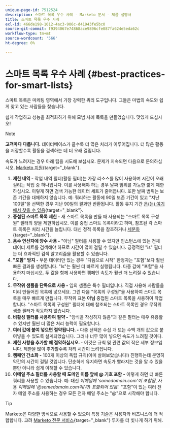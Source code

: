 ```yaml
---
unique-page-id: 7512524
description: 스마트 목록 우수 사례 - Marketo 문서 - 제품 설명서
title: 스마트 목록 우수 사례
exl-id: 466de198-1012-4ac3-906c-d41943fe5bc0
source-git-commit: f9394067e74868ace9896cfe087fa624e5eda62c
workflow-type: tm+mt
source-wordcount: '566'
ht-degree: 0%

---
```


# 스마트 목록 우수 사례 {#best-practices-for-smart-lists}

스마트 목록은 마케팅 영역에서 가장 강력한 쿼리 도구입니다. 그들은 마법의 속도와 쉽게 찾고 있는 사람들을 찾습니다.

쉽게 작업하고 성능을 최적화하기 위해 모범 사례 목록을 만들었습니다. 맛있게 드십시오!

>[!NOTE]
>
>**고객마다 다릅니다.** 데이터베이스가 클수록 더 많은 처리가 이루어집니다. 더 많은 활동을 저장할수록 활동을 검색하는 데 더 오래 걸립니다.
>
>속도가 느려지는 경우 아래 팁을 시도해 보십시오. 문제가 지속되면 다음으로 문의하십시오. [Marketo 지원](https://nation.marketo.com/t5/Support/ct-p/Support){target="_blank"}.

1. **제한 내역 -** 작업 내역 필터(활동 필터)는 가장 리소스를 많이 사용하며 시간이 오래 걸리는 작업 중 하나입니다. 이를 사용해야 하는 경우 날짜 범위를 가능한 짧게 제한하십시오. 이렇게 하면 검색 가능한 데이터 세트가 줄어듭니다. 또한 날짜 범위는 보존 기간을 대체하지 않습니다. 예: 쿼리하는 활동에 90일 보존 기간이 있고 &quot;지난 100일&quot;을 선택한 경우 지난 90일의 결과만 반환됩니다. 활동 유지 기간 [은(는) 여기에서 찾을 수 있음](https://nation.marketo.com/t5/knowledgebase/marketo-activities-data-retention-policy/ta-p/251480){target="_blank"}.
1. **중첩된 스마트 목록 제한 -** 새 스마트 목록을 만들 때 사용되는 &quot;스마트 목록 구성원&quot; 필터의 양을 제한하십시오. 이를 중첩 스마트 목록이라고 하며, 참조된 각 스마트 목록은 처리 시간을 늘립니다. 대신 정적 목록을 참조하거나 [세분화](/help/marketo/product-docs/personalization/segmentation-and-snippets/segmentation/create-a-segmentation.md){target="_blank"}.
1. **음수 연산자에 양수 사용 -** &quot;아님&quot; 필터를 사용할 수 있지만 인스턴스에 있는 전체 데이터 세트를 검색해야 하므로 시간이 많이 걸릴 수 있습니다. 긍정적인 &quot;is&quot; 필터는 더 효과적인 검색 알고리즘을 활용할 수 있습니다.
1. **&quot;포함&quot; 방지 -** 부분 데이터만 있는 경우 &quot;다음으로 시작&quot; 한정자는 &quot;포함&quot;보다 훨씬 빠른 결과를 생성합니다. &quot;Is&quot;는 훨씬 더 빠르게 실행됩니다. 다중 값에 &quot;포함&quot;을 사용하지 마십시오. 두 값을 함께 사용하면 캠페인 속도가 훨씬 더 느려질 수 있습니다.
1. **무작위 샘플을 단독으로 사용 -** 임의 샘플은 특수 필터입니다. 직접 사용해 사람들을 미리 만들어진 목록에 넣으세요. 그런 다음 &quot;목록의 구성원&quot;을 사용하여 스마트 목록을 매우 빠르게 만듭니다. 무작위 표본 **아님** 중첩된 스마트 목록을 사용하여 작업합니다. &quot;스마트 목록의 구성원&quot; 필터에 대해 참조되는 스마트 목록인 경우 무작위 샘플 필터가 작동하지 않습니다.
1. **비활성 필터를 사용하여 절약 -** &quot;양식을 작성하지 않음&quot;과 같은 필터는 매우 유용할 수 있지만 훨씬 더 많은 처리 능력이 필요합니다.
1. **여러 값에 붙여 넣으면 절약됩니다. -** 다중 선택은 수십 개 또는 수백 개의 값으로 붙여넣을 수 있도록 설계되었습니다. 그러나 너무 많이 넣으면 속도가 느려질 것이다.
1. **제한 사항을 추가할 때 절약하십시오. -** 이것은 규칙 및 관련 값의 작은 세부 정보입니다. 제한을 많이 추가할수록 처리 시간이 느려집니다.
1. **캠페인 간소화 -** 100개 이상의 독립 규칙(이미 살펴보았습니다!) 진행하는데 분명히 약간의 시간이 걸릴 것입니다. 단순하게 유지하면 속도가 빨라지는 것을 알 수 있을 뿐만 아니라 쉽게 이해할 수 있습니다.
1. **이메일 주소 필터를 사용할 때 도메인 이름 앞에 @ 기호 포함** **-** 이렇게 하면 더 빠른 쿼리를 사용할 수 있습니다. 예: 대신 _이메일에 &#39;somedomain.com&#39;이 포함됨_, 사용 _이메일에 &#39;@somedomain.com이(가) 포함되어 있음_.&#39; &quot;포함&quot;이 있는 여러 전자 메일 주소를 사용하는 경우 모든 전자 메일 주소는 &quot;@&quot;으로 시작해야 합니다.

>[!TIP]
>
>Marketo은 다양한 방식으로 사용할 수 있으며 특정 기술은 사용자와 비즈니스에 더 적합합니다. 고려 [Marketo 전문 서비스](https://pages2.marketo.com/72-hour-survival-guide.html){target="_blank"} 투자를 더 빛나게 하기 위해.
